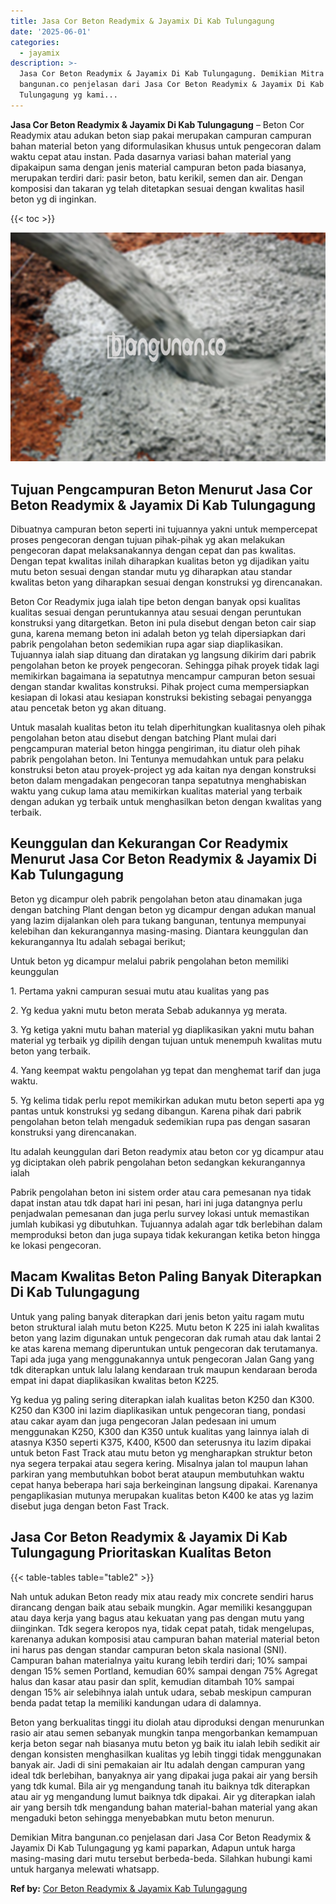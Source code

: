```yaml
---
title: Jasa Cor Beton Readymix & Jayamix Di Kab Tulungagung
date: '2025-06-01'
categories:
  - jayamix
description: >-
  Jasa Cor Beton Readymix & Jayamix Di Kab Tulungagung. Demikian Mitra
  bangunan.co penjelasan dari Jasa Cor Beton Readymix & Jayamix Di Kab
  Tulungagung yg kami...
---
```


**Jasa Cor Beton Readymix & Jayamix Di Kab Tulungagung** – Beton Cor Readymix atau adukan beton siap pakai merupakan campuran campuran bahan material beton yang diformulasikan khusus untuk pengecoran dalam waktu cepat atau instan. Pada dasarnya variasi bahan material yang dipakaipun sama dengan jenis material campuran beton pada biasanya, merupakan terdiri dari: pasir beton, batu kerikil, semen dan air. Dengan komposisi dan takaran yg telah ditetapkan sesuai dengan kwalitas hasil beton yg di inginkan.

{{< toc >}}

![Jasa Cor Beton Readymix & Jayamix Di Kab Tulungagung](/images/jasa-cor-readymix-34.png)

## Tujuan Pengcampuran Beton Menurut Jasa Cor Beton Readymix & Jayamix Di Kab Tulungagung

Dibuatnya campuran beton seperti ini tujuannya yakni untuk mempercepat proses pengecoran dengan tujuan pihak-pihak yg akan melakukan pengecoran dapat melaksanakannya dengan cepat dan pas kwalitas. Dengan tepat kwalitas inilah diharapkan kualitas beton yg dijadikan yaitu mutu beton sesuai dengan standar mutu yg diharapkan atau standar kwalitas beton yang diharapkan sesuai dengan konstruksi yg direncanakan.

Beton Cor Readymix juga ialah tipe beton dengan banyak opsi kualitas kualitas sesuai dengan peruntukannya atau sesuai dengan peruntukan konstruksi yang ditargetkan. Beton ini pula disebut dengan beton cair siap guna, karena memang beton ini adalah beton yg telah dipersiapkan dari pabrik pengolahan beton sedemikian rupa agar siap diaplikasikan. Tujuannya ialah siap dituang dan diratakan yg langsung dikirim dari pabrik pengolahan beton ke proyek pengecoran. Sehingga pihak proyek tidak lagi memikirkan bagaimana ia sepatutnya mencampur campuran beton sesuai dengan standar kwalitas konstruksi. Pihak project cuma mempersiapkan kesiapan di lokasi atau kesiapan konstruksi bekisting sebagai penyangga atau pencetak beton yg akan dituang.

Untuk masalah kualitas beton itu telah diperhitungkan kualitasnya oleh pihak pengolahan beton atau disebut dengan batching Plant mulai dari pengcampuran material beton hingga pengiriman, itu diatur oleh pihak pabrik pengolahan beton. Ini Tentunya memudahkan untuk para pelaku konstruksi beton atau proyek-project yg ada kaitan nya dengan konstruksi beton dalam mengadakan pengecoran tanpa sepatutnya menghabiskan waktu yang cukup lama atau memikirkan kualitas material yang terbaik dengan adukan yg terbaik untuk menghasilkan beton dengan kwalitas yang terbaik.

## Keunggulan dan Kekurangan Cor Readymix Menurut Jasa Cor Beton Readymix & Jayamix Di Kab Tulungagung

Beton yg dicampur oleh pabrik pengolahan beton atau dinamakan juga dengan batching Plant dengan beton yg dicampur dengan adukan manual yang lazim dijalankan oleh para tukang bangunan, tentunya mempunyai kelebihan dan kekurangannya masing-masing. Diantara keunggulan dan kekurangannya Itu adalah sebagai berikut;

Untuk beton yg dicampur melalui pabrik pengolahan beton memiliki keunggulan

1\. Pertama yakni campuran sesuai mutu atau kualitas yang pas

2\. Yg kedua yakni mutu beton merata Sebab adukannya yg merata.

3\. Yg ketiga yakni mutu bahan material yg diaplikasikan yakni mutu bahan material yg terbaik yg dipilih dengan tujuan untuk menempuh kwalitas mutu beton yang terbaik.

4\. Yang keempat waktu pengolahan yg tepat dan menghemat tarif dan juga waktu.

5\. Yg kelima tidak perlu repot memikirkan adukan mutu beton seperti apa yg pantas untuk konstruksi yg sedang dibangun. Karena pihak dari pabrik pengolahan beton telah mengaduk sedemikian rupa pas dengan sasaran konstruksi yang direncanakan.

Itu adalah keunggulan dari Beton readymix atau beton cor yg dicampur atau yg diciptakan oleh pabrik pengolahan beton sedangkan kekurangannya ialah

Pabrik pengolahan beton ini sistem order atau cara pemesanan nya tidak dapat instan atau tdk dapat hari ini pesan, hari ini juga datangnya perlu penjadwalan pemesanan dan juga perlu survey lokasi untuk memastikan jumlah kubikasi yg dibutuhkan. Tujuannya adalah agar tdk berlebihan dalam memproduksi beton dan juga supaya tidak kekurangan ketika beton hingga ke lokasi pengecoran.

## Macam Kwalitas Beton Paling Banyak Diterapkan Di Kab Tulungagung

Untuk yang paling banyak diterapkan dari jenis beton yaitu ragam mutu beton struktural ialah mutu beton K225. Mutu beton K 225 ini ialah kwalitas beton yang lazim digunakan untuk pengecoran dak rumah atau dak lantai 2 ke atas karena memang diperuntukan untuk pengecoran dak terutamanya. Tapi ada juga yang menggunakannya untuk pengecoran Jalan Gang yang tdk diterapkan untuk lalu lalang kendaraan truk maupun kendaraan beroda empat ini dapat diaplikasikan kwalitas beton K225.

Yg kedua yg paling sering diterapkan ialah kualitas beton K250 dan K300. K250 dan K300 ini lazim diaplikasikan untuk pengecoran tiang, pondasi atau cakar ayam dan juga pengecoran Jalan pedesaan ini umum menggunakan K250, K300 dan K350 untuk kualitas yang lainnya ialah di atasnya K350 seperti K375, K400, K500 dan seterusnya itu lazim dipakai untuk beton Fast Track atau mutu beton yg mengharapkan struktur beton nya segera terpakai atau segera kering. Misalnya jalan tol maupun lahan parkiran yang membutuhkan bobot berat ataupun membutuhkan waktu cepat hanya beberapa hari saja berkeinginan langsung dipakai. Karenanya pengaplikasian mutunya merupakan kualitas beton K400 ke atas yg lazim disebut juga dengan beton Fast Track.

## Jasa Cor Beton Readymix & Jayamix Di Kab Tulungagung Prioritaskan Kualitas Beton

{{< table-tables table="table2" >}}

Nah untuk adukan Beton ready mix atau ready mix concrete sendiri harus dirancang dengan baik atau sebaik mungkin. Agar memiliki kesanggupan atau daya kerja yang bagus atau kekuatan yang pas dengan mutu yang diinginkan. Tdk segera keropos nya, tidak cepat patah, tidak mengelupas, karenanya adukan komposisi atau campuran bahan material material beton ini harus pas dengan standar campuran beton skala nasional (SNI). Campuran bahan materialnya yaitu kurang lebih terdiri dari; 10% sampai dengan 15% semen Portland, kemudian 60% sampai dengan 75% Agregat halus dan kasar atau pasir dan split, kemudian ditambah 10% sampai dengan 15% air selebihnya ialah untuk udara, sebab meskipun campuran benda padat tetap Ia memiliki kandungan udara di dalamnya.

Beton yang berkualitas tinggi itu diolah atau diproduksi dengan menurunkan rasio air atau semen sebanyak mungkin tanpa mengorbankan kemampuan kerja beton segar nah biasanya mutu beton yg baik itu ialah lebih sedikit air dengan konsisten menghasilkan kualitas yg lebih tinggi tidak menggunakan banyak air. Jadi di sini pemakaian air Itu adalah dengan campuran yang ideal tdk berlebihan, banyaknya air yang dipakai juga pakai air yang bersih yang tdk kumal. Bila air yg mengandung tanah itu baiknya tdk diterapkan atau air yg mengandung lumut baiknya tdk dipakai. Air yg diterapkan ialah air yang bersih tdk mengandung bahan material-bahan material yang akan mengaduki beton sehingga menyebabkan mutu beton menurun.

Demikian Mitra bangunan.co penjelasan dari Jasa Cor Beton Readymix & Jayamix Di Kab Tulungagung yg kami paparkan, Adapun untuk harga masing-masing dari mutu tersebut berbeda-beda. Silahkan hubungi kami untuk harganya melewati whatsapp.

**Ref by:** [Cor Beton Readymix & Jayamix Kab Tulungagung](https://id.wikipedia.org/wiki/Cor)
